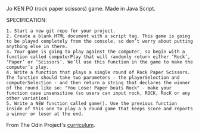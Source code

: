 Jo KEN PO (rock paper scissors) game.
Made in Java Script.

SPECIFICATION:


    1. Start a new git repo for your project.
    2. Create a blank HTML document with a script tag. This game is going to be played completely from the console, so don’t worry about putting anything else in there.
    3. Your game is going to play against the computer, so begin with a function called computerPlay that will randomly return either ‘Rock’, ‘Paper’ or ‘Scissors’. We’ll use this function in the game to make the computer’s play.
    4. Write a function that plays a single round of Rock Paper Scissors. The function should take two parameters - the playerSelection and computerSelection - and then return a string that declares the winner of the round like so: "You Lose! Paper beats Rock" - make your function case insensitive (so users can input rock, ROCK, RocK or any other variation)
    5. Write a NEW function called game(). Use the previous function inside of this one to play a 5 round game that keeps score and reports a winner or loser at the end.

From The Odin Project's [curriculum](https://www.theodinproject.com/courses).